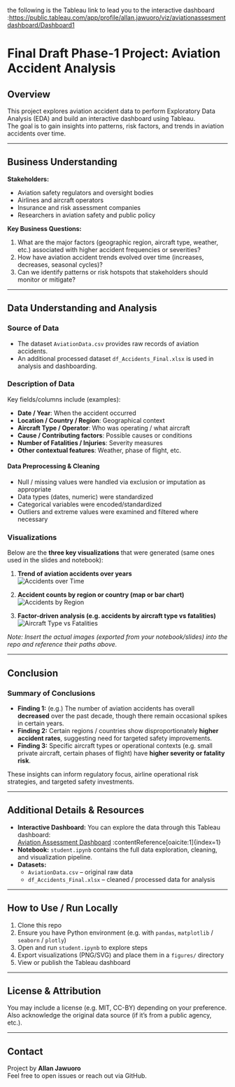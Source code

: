 the following is the Tableau link to lead you to the interactive dashboard :https://public.tableau.com/app/profile/allan.jawuoro/viz/aviationassesmentdashboard/Dashboard1
# Final Draft Phase-1 Project: Aviation Accident Analysis

## Overview  
This project explores aviation accident data to perform Exploratory Data Analysis (EDA) and build an interactive dashboard using Tableau.  
The goal is to gain insights into patterns, risk factors, and trends in aviation accidents over time.

---

## Business Understanding  
**Stakeholders:**  
- Aviation safety regulators and oversight bodies  
- Airlines and aircraft operators  
- Insurance and risk assessment companies  
- Researchers in aviation safety and public policy  

**Key Business Questions:**  
1. What are the major factors (geographic region, aircraft type, weather, etc.) associated with higher accident frequencies or severities?  
2. How have aviation accident trends evolved over time (increases, decreases, seasonal cycles)?  
3. Can we identify patterns or risk hotspots that stakeholders should monitor or mitigate?

---

## Data Understanding and Analysis  

### Source of Data  
- The dataset `AviationData.csv` provides raw records of aviation accidents.  
- An additional processed dataset `df_Accidents_Final.xlsx` is used in analysis and dashboarding.  

### Description of Data  
Key fields/columns include (examples):  
- **Date / Year**: When the accident occurred  
- **Location / Country / Region**: Geographical context  
- **Aircraft Type / Operator**: Who was operating / what aircraft  
- **Cause / Contributing factors**: Possible causes or conditions  
- **Number of Fatalities / Injuries**: Severity measures  
- **Other contextual features**: Weather, phase of flight, etc.  

#### Data Preprocessing & Cleaning  
- Null / missing values were handled via exclusion or imputation as appropriate  
- Data types (dates, numeric) were standardized  
- Categorical variables were encoded/standardized  
- Outliers and extreme values were examined and filtered where necessary  

### Visualizations  
Below are the **three key visualizations** that were generated (same ones used in the slides and notebook):

1. **Trend of aviation accidents over years**  
   ![Accidents over Time](path/to/visualization1.png)  

2. **Accident counts by region or country (map or bar chart)**  
   ![Accidents by Region](path/to/visualization2.png)  

3. **Factor-driven analysis (e.g. accidents by aircraft type vs fatalities)**  
   ![Aircraft Type vs Fatalities](path/to/visualization3.png)  

*Note: Insert the actual images (exported from your notebook/slides) into the repo and reference their paths above.*

---

## Conclusion  

### Summary of Conclusions  
- **Finding 1:** (e.g.) The number of aviation accidents has overall **decreased** over the past decade, though there remain occasional spikes in certain years.  
- **Finding 2:** Certain regions / countries show disproportionately **higher accident rates**, suggesting need for targeted safety improvements.  
- **Finding 3:** Specific aircraft types or operational contexts (e.g. small private aircraft, certain phases of flight) have **higher severity or fatality risk**.  

These insights can inform regulatory focus, airline operational risk strategies, and targeted safety investments.

---

## Additional Details & Resources  
- **Interactive Dashboard:** You can explore the data through this Tableau dashboard:  
  [Aviation Assessment Dashboard](https://public.tableau.com/app/profile/allan.jawuoro/viz/aviationassesmentdashboard/Dashboard1) :contentReference[oaicite:1]{index=1}  
- **Notebook:** `student.ipynb` contains the full data exploration, cleaning, and visualization pipeline.  
- **Datasets:**  
  - `AviationData.csv` – original raw data  
  - `df_Accidents_Final.xlsx` – cleaned / processed data for analysis  

---

## How to Use / Run Locally  

1. Clone this repo  
2. Ensure you have Python environment (e.g. with `pandas`, `matplotlib` / `seaborn` / `plotly`)  
3. Open and run `student.ipynb` to explore steps  
4. Export visualizations (PNG/SVG) and place them in a `figures/` directory  
5. View or publish the Tableau dashboard  

---

## License & Attribution  
You may include a license (e.g. MIT, CC-BY) depending on your preference.  
Also acknowledge the original data source (if it’s from a public agency, etc.).

---

## Contact  
Project by **Allan Jawuoro**  
Feel free to open issues or reach out via GitHub.


